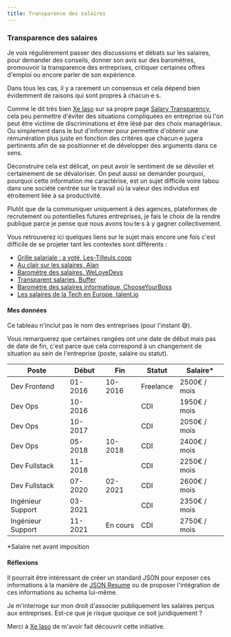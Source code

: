 ```yaml
---
title: Transparence des salaires
---
```

### Transparence des salaires

Je vois régulièrement passer des discussions et débats sur les salaires, pour demander des conseils, donner son avis sur des baromètres, promouvoir la transparence des entreprises, critiquer certaines offres d'emploi ou encore parler de son expérience.

Dans tous les cas, il y a rarement un consensus et cela dépend bien évidemment de raisons qui sont propres à chacun·e·s.

Comme le dit très bien [Xe Iaso](https://xeiaso.net) sur sa propre page [Salary Transparency](https://xeiaso.net/salary-transparency), cela peu permettre d'éviter des situations compliquées en entreprise où l'on peut être victime de discriminations et être lésé par des choix managériaux. Ou simplement dans le but d'informer pour permettre d'obtenir une rémunération plus juste en fonction des critères que chacun·e jugera pertinents afin de se positionner et de développer des arguments dans ce sens. 

Déconstruire cela est délicat, on peut avoir le sentiment de se dévoiler et certainement de se dévaloriser. On peut aussi se demander pourquoi, pourquoi cette information me caractérise, est un sujet difficile voire tabou dans une société centrée sur le travail où la valeur des individus est étroitement liée à sa productivité. 

Plutôt que de la communiquer uniquement à des agences, plateformes de recrutement ou potentielles futures entreprises, je fais le choix de la rendre publique parce je pense que nous avons tou·te·s à y gagner collectivement. 

Vous retrouverez ici quelques liens sur le sujet mais encore une fois c'est difficile de se projeter tant les contextes sont différents :

- [Grille salariale : a voté, Les-Tilleuls.coop](https://les-tilleuls.coop/blog/grille-salariale-a-vote)
- [Au clair sur les salaires, Alan](https://blog.alan.com/bien-etre-au-travail/au-clair-sur-les-salaires)
- [Baromètre des salaires, WeLoveDevs](https://welovedevs.com/fr/salaires)
- [Transparent salaries, Buffer](https://buffer.com/salaries)
- [Baromètre des salaires informatique, ChooseYourBoss](https://www.chooseyourboss.com/barometre-des-salaires-it)
- [Les salaires de la Tech en Europe, talent.io](https://marketing-pictures.s3.eu-west-1.amazonaws.com/Salary_Report_2022/talentio_FR.pdf)

#### Mes données

Ce tableau n'inclut pas le nom des entreprises (pour l'instant 😅).

Vous remarquerez que certaines rangées ont une date de début mais pas de date de fin, c'est parce que cela correspond à un changement de situation au sein de l'entreprise (poste, salaire ou statut). 

| Poste             | Début   | Fin      | Statut    | Salaire*      |
|-------------------|---------|----------|-----------|---------------|
| Dev Frontend      | 01-2016 | 10-2016  | Freelance | 2500€ / mois  |
| Dev Ops           | 10-2016 |          | CDI       | 1950€ / mois  |
| Dev Ops           | 10-2017 |          | CDI       | 2050€ / mois  |
| Dev Ops           | 05-2018 | 10-2018  | CDI       | 2400€ / mois  |
| Dev Fullstack     | 11-2018 |          | CDI       | 2250€ / mois  |
| Dev Fullstack     | 07-2020 | 02-2021  | CDI       | 2600€ / mois  |
| Ingénieur Support | 03-2021 |          | CDI       | 2350€ / mois  |
| Ingénieur Support | 11-2021 | En cours | CDI       | 2750€ / mois  |

*Salaire net avant imposition

#### Réflexions

Il pourrait être intéressant de créer un standard JSON pour exposer ces informations à la manière de [JSON Resume](https://jsonresume.org/schema/) ou de proposer l'intégration de ces informations au schema lui-même.

Je m'interroge sur mon droit d'associer publiquement les salaires perçus aux entreprises. Est-ce que je risque quoique ce soit juridiquement ?

Merci à [Xe Iaso](https://xeiaso.net) de m'avoir fait découvrir cette initiative.
